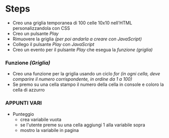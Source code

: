 # Steps
- Creo una griglia temporanea di 100 celle 10x10 nell'HTML personalizzandola con CSS
- Creo un pulsante *Play*
- Rimuovere la griglia *(per poi andarla a creare con JavaScript)*
- Collego il pulsante *Play* con *JavaScript*
- Creo un evento per il pulsante *Play* che esegua la *funzione (griglia)*
### Funzione *(Griglia)*
- Creo una funzione per la griglia usando un ciclo *for* *(in ogni cella, deve comparire il numero corrispondente, in ordine da 1 a 100)*
- Se premo su una cella stampo il numero della cella in console e coloro la cella di azzurro


### APPUNTI VARI
- Punteggio
    - crea variabile vuota
    - se l'utente preme su una cella aggiungi 1 alla variabile sopra
    - mostro la variabile in pagina
